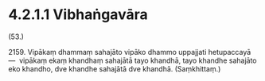 # 4.2.1.1 Vibhaṅgavāra

(53.)

2159\. Vipākaṃ dhammaṃ sahajāto vipāko dhammo uppajjati hetupaccayā—  vipākaṃ ekaṃ khandhaṃ sahajātā tayo khandhā, tayo khandhe sahajāto eko khandho, dve khandhe sahajātā dve khandhā. (Saṃkhittaṃ.)
